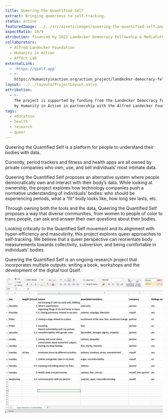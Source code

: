 ```yaml
---
title: Queering the Quantified Self
extract: Bringing queerness to self-tracking.
status: active
featuredImage: ../../src/assets/images/queering-the-quantified-self.png
aspectRatio: 16/9
atribution: financed by 2022 Landecker Democracy Fellowship & MediaFutures
collaborators:
  - Alfred Landecker Foundation
  - Humanity in Action
  - Affect Lab
externalLink:
  - 'https://qself.app'
  - >-
    https://humanityinaction.org/action_project/landecker-democracy-fellowship-queering-the-quantified-self
layout: ../../layouts/ProjectLayout.astro
attribution:
  - >-
    The project is supported by funding from the Landecker Democracy Fellowship
    by Humanity in Action in partnership with the Alfred Landecker Foundation.
tags:
  - education
  - health
  - research
  - queer
---
```


Queering the Quantified Self is a platform for people to understand their bodies with data.

Currently, period trackers and fitness and health apps are all owned by private companies who own, use, and sell individuals’ most intimate data.

Queering the Quantified Self proposes an alternative system where people democratically own and interact with their body’s data. While looking at ownership, the project explores how technology companies push a normative understanding of individuals’ bodies: who should be experiencing periods, what a “fit” body looks like, how long sex lasts, etc.

Through owning both the tools and the data, Queering the Quantified Self proposes a way that diverse communities, from women to people of color to trans people, can ask and answer their own questions about their bodies.

Looking critically to the Quantified Self movement and its alignment with hyper-efficiency and masculinity, this project explores queer approaches to self-tracking.  We believe that a queer perspective can reorientate body measurements towards collectivity, subversion, and being comfortable in individuals’ bodies.

Queering the Quantified Self is an ongoing research project that incorporates multiple outputs: writing a book, workshops and the development of the digital tool Qself.

![A spredsheet that organises moments of vulnerabilty by day, length, reason, assosiated emotions and company](/src/assets/media/queering-the-quantified-self.png "")
